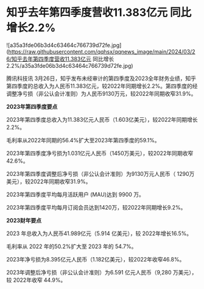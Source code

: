 # 知乎去年第四季度营收11.383亿元 同比增长2.2%

![a35a3fde06b3d4c63464c766739d72fe.jpg](https://raw.githubusercontent.com/qqhsx/qqnews_image/main/2024/03/26/知乎去年第四季度营收11.383亿元 同比增长2.2%/a35a3fde06b3d4c63464c766739d72fe.jpg)

腾讯科技讯
3月26日，知乎发布未经审计的第四季度及2023全年财务业绩，知乎第四季度的总收入为人民币11.383亿元，较2022年同期增长2.2%。第四季度的经调整净亏损（非公认会计准则）为人民币9130万元，较2022年同期收窄31.9%。

**2023年第四季度要点**

2023年第四季度总收入为11.383亿元人民币（1.603亿美元），较2022年同期增长2.2%。

毛利率从2022年同期的56.4%扩大至2023年第四季度的59.1%。

2023年第四季度净亏损为1.031亿元人民币（1450万美元），较2022年同期收窄42.6%。

2023年第四季度调整后净亏损（非公认会计准则）为9130万元人民币（ 1290万美元），较2022年同期收窄31.9%。

2023年第四季度平均每月活跃用户 (MAU)达到 9900 万。

2023年第四季度平均每月订阅会员达到1420万，较2022年同期增长9.2%。

**2023财年要点**

2023 年总收入为人民币41.989亿元（5.914 亿美元），较 2022年增长16.5%。

毛利率从 2022 年的50.2%扩大至 2023 年的 54.7%。

2023年净亏损为8.395亿元人民币（1.182亿美元），较2022年收窄46.8%。

2023年调整后净亏损（非公认会计准则）为6.591 亿元人民币（9,280 万美元），较 2022年收窄 44.9%。

